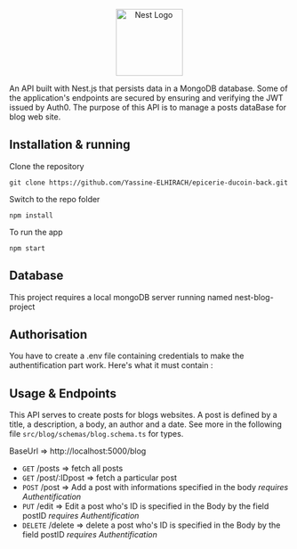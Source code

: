 <p align="center">
  <a href="http://nestjs.com/" target="blank"><img src="https://nestjs.com/img/logo-small.svg" width="120" alt="Nest Logo" /></a>
</p>

[circleci-image]: https://img.shields.io/circleci/build/github/nestjs/nest/master?token=abc123def456
[circleci-url]: https://circleci.com/gh/nestjs/nest

<p>An API built with Nest.js that persists data in a MongoDB database. Some of the application's endpoints are secured by ensuring and verifying the JWT issued by Auth0.
The purpose of this API is to manage a posts dataBase for blog web site.
</p>
  <!--[![Backers on Open Collective](https://opencollective.com/nest/backers/badge.svg)](https://opencollective.com/nest#backer)
  [![Sponsors on Open Collective](https://opencollective.com/nest/sponsors/badge.svg)](https://opencollective.com/nest#sponsor)-->


## Installation & running

Clone the repository

    git clone https://github.com/Yassine-ELHIRACH/epicerie-ducoin-back.git
  
Switch to the repo folder

    npm install

  
To run the app

    npm start

## Database

This project requires a local mongoDB server running named nest-blog-project

## Authorisation

You have to create a .env file containing credentials to make the authentification part work.
Here's what it must contain : 

## Usage & Endpoints

This API serves to create posts for blogs websites. A post is defined by a title, a description, a body, an author and a date. See more in the following file `src/blog/schemas/blog.schema.ts` for types.

BaseUrl => http://localhost:5000/blog

- `GET` /posts => fetch all posts
- `GET` /post/:IDpost => fetch a particular post
- `POST` /post => Add a post with informations specified in the body *requires Authentification*
- `PUT` /edit => Edit a post who's ID is specified in the Body by the field postID *requires Authentification*
- `DELETE` /delete => delete a post who's ID is specified in the Body by the field postID *requires Authentification*


